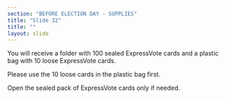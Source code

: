 ```yaml
---
section: "BEFORE ELECTION DAY - SUPPLIES"
title: "Slide 32"
title: ""
layout: slide
---
```


You will receive a folder with 100 sealed ExpressVote cards and a plastic bag with 10 loose ExpressVote cards.

Please use the 10 loose cards in the plastic bag first.

Open the sealed pack of ExpressVote cards only if needed.




